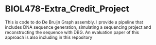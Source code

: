 # BIOL478-Extra_Credit_Project
 This is code to do De Bruijn Graph assembly. I provide a pipeline that includes DNA sequence generation,  simulating a sequencing project and reconstructing the sequence with DBG. An evaluation paper of this approach is also including in this repository

